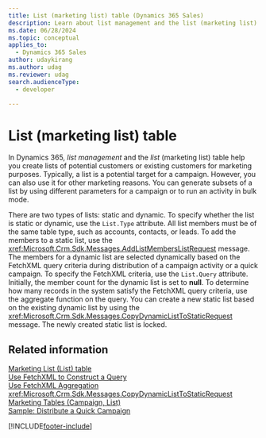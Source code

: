 ```yaml
---
title: List (marketing list) table (Dynamics 365 Sales)
description: Learn about list management and the list (marketing list) table that help you create lists of potential customers or existing customers for marketing purposes.
ms.date: 06/28/2024
ms.topic: conceptual
applies_to: 
  - Dynamics 365 Sales
author: udaykirang
ms.author: udag
ms.reviewer: udag
search.audienceType: 
  - developer

---
```

# List (marketing list) table

In Dynamics 365, *list management* and the *list* (marketing list) table help you create lists of potential customers or existing customers for marketing purposes. Typically, a list is a potential target for a campaign. However, you can also use it for other marketing reasons. You can generate subsets of a list by using different parameters for a campaign or to run an activity in bulk mode.  
  
 There are two types of lists: static and dynamic. To specify whether the list is static or dynamic, use the `List.Type` attribute. All list members must be of the same table type, such as accounts, contacts, or leads. To add the members to a static list, use the <xref:Microsoft.Crm.Sdk.Messages.AddListMembersListRequest> message. The members for a dynamic list are selected dynamically based on the FetchXML query criteria during distribution of a campaign activity or a quick campaign. To specify the FetchXML criteria, use the `List.Query` attribute. Initially, the member count for the dynamic list is set to **null**. To determine how many records in the system satisfy the FetchXML query criteria, use the aggregate function on the query. You can create a new static list based on the existing dynamic list by using the <xref:Microsoft.Crm.Sdk.Messages.CopyDynamicListToStaticRequest> message. The newly created static list is locked.  
  
## Related information  

 [Marketing List (List) table](../../developer/reference/entities/list.md)   
 [Use FetchXML to Construct a Query](/powerapps/developer/data-platform/use-fetchxml-construct-query)   
 [Use FetchXML Aggregation](/powerapps/developer/data-platform/use-fetchxml-aggregation)   
 <xref:Microsoft.Crm.Sdk.Messages.CopyDynamicListToStaticRequest>   
 [Marketing Tables (Campaign, List)](marketing-entities-campaign-list.md)   
 [Sample: Distribute a Quick Campaign](sample-distribute-a-quick-campaign.md)


[!INCLUDE[footer-include](../../includes/footer-banner.md)]
